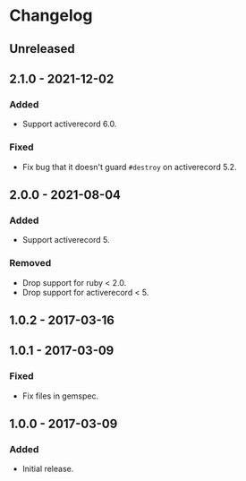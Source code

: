 # Changelog

## Unreleased

## 2.1.0 - 2021-12-02

### Added

- Support activerecord 6.0.

### Fixed

- Fix bug that it doesn't guard `#destroy` on activerecord 5.2.

## 2.0.0 - 2021-08-04

### Added

- Support activerecord 5.

### Removed

- Drop support for ruby < 2.0.
- Drop support for activerecord < 5.

## 1.0.2 - 2017-03-16

## 1.0.1 - 2017-03-09

### Fixed

- Fix files in gemspec.

## 1.0.0 - 2017-03-09

### Added

- Initial release.
